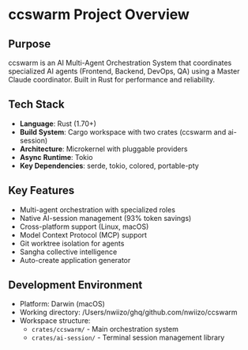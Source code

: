 # ccswarm Project Overview

## Purpose
ccswarm is an AI Multi-Agent Orchestration System that coordinates specialized AI agents (Frontend, Backend, DevOps, QA) using a Master Claude coordinator. Built in Rust for performance and reliability.

## Tech Stack
- **Language**: Rust (1.70+)
- **Build System**: Cargo workspace with two crates (ccswarm and ai-session)
- **Architecture**: Microkernel with pluggable providers
- **Async Runtime**: Tokio
- **Key Dependencies**: serde, tokio, colored, portable-pty

## Key Features
- Multi-agent orchestration with specialized roles
- Native AI-session management (93% token savings)
- Cross-platform support (Linux, macOS)
- Model Context Protocol (MCP) support
- Git worktree isolation for agents
- Sangha collective intelligence
- Auto-create application generator

## Development Environment
- Platform: Darwin (macOS)
- Working directory: /Users/nwiizo/ghq/github.com/nwiizo/ccswarm
- Workspace structure:
  - `crates/ccswarm/` - Main orchestration system
  - `crates/ai-session/` - Terminal session management library